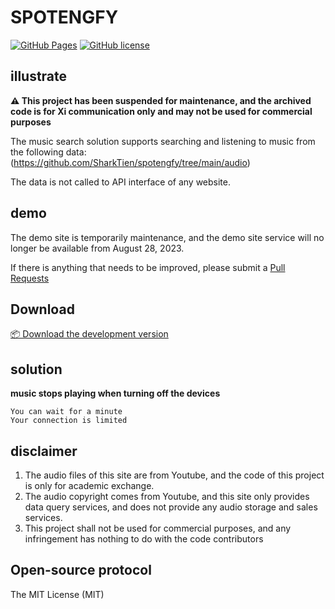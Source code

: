 # SPOTENGFY 

[![GitHub Pages](https://img.shields.io/badge/GitHub-Pages-blue?style=flat-square)](https://sharktien.github.io/spotengfy/)
[![GitHub license](https://img.shields.io/badge/license-MIT-blue.svg)](#LICENSE)

## illustrate

**⚠️ This project has been suspended for maintenance, and the archived code is for Xi communication only and may not be used for commercial purposes**

The music search solution supports searching and listening to music from the following data: (https://github.com/SharkTien/spotengfy/tree/main/audio)

The data is not called to API interface of any website.

## demo

The demo site is temporarily maintenance, and the demo site service will no longer be available from August 28, 2023.

If there is anything that needs to be improved, please submit a [Pull Requests](https://github.com/SharkTien/spotengfy/pulls)


## Download

[📦 Download the development version]()

## solution

**music stops playing when turning off the devices**

```
You can wait for a minute
Your connection is limited
```

## disclaimer

1. The audio files of this site are from Youtube, and the code of this project is only for academic exchange.
2. The audio copyright comes from Youtube, and this site only provides data query services, and does not provide any audio storage and sales services.
3. This project shall not be used for commercial purposes, and any infringement has nothing to do with the code contributors

## Open-source protocol

The MIT License (MIT)
